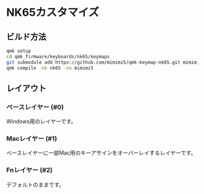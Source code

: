 # NK65カスタマイズ

## ビルド方法

```sh
qmk setup
cd qmk_firmware/keyboards/nk65/keymaps
git submodule add https://github.com/mimimi5/qmk-keymap-nk65.git mimimi5
qmk compile -kb nk65 -km mimimi5
```

## レイアウト

### ベースレイヤー (#0)

Windows用のレイヤーです。

### Macレイヤー (#1)

ベースレイヤーに一部Mac用のキーアサインをオーバーレイするレイヤーです。

### Fnレイヤー (#2)

デフォルトのままです。
